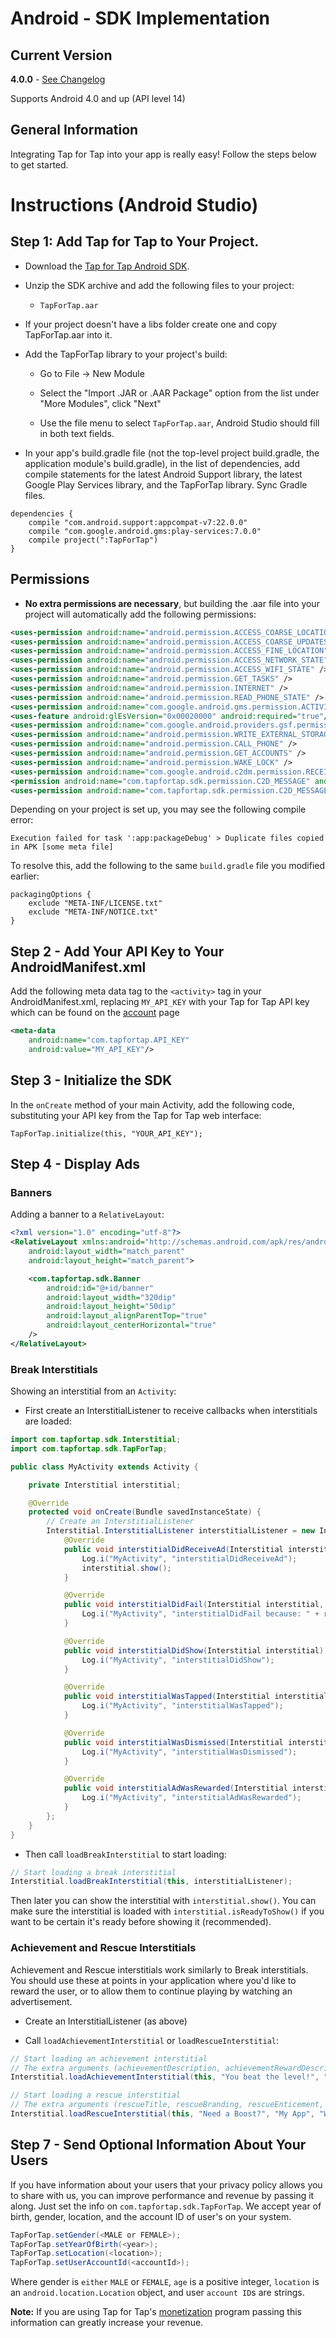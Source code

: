 # Android - SDK Implementation #

##  Current Version ##
**4.0.0** - [See Changelog](/doc/android/changelog)

Supports Android 4.0 and up (API level 14)

##  General Information ##

Integrating Tap for Tap into your app is really easy! Follow the steps below to get started.

# Instructions (Android Studio) #

##  Step 1: Add Tap for Tap to Your Project.

- Download the [Tap for Tap Android SDK](https://github.com/tapfortap/Android/archive/master.zip).

- Unzip the SDK archive and add the following files to your project:
    - `TapForTap.aar`

- If your project doesn't have a libs folder create one and copy TapForTap.aar into it.

- Add the TapForTap library to your project's build:
    - Go to File -> New Module

    - Select the "Import .JAR or .AAR Package" option from the list under "More Modules", click "Next"

    - Use the file menu to select `TapForTap.aar`, Android Studio should fill in both text fields.

- In your app's build.gradle file (not the top-level project build.gradle, the application module's build.gradle), in the list of dependencies, add compile statements for the latest Android Support library, the latest Google Play Services library, and the TapForTap library. Sync Gradle files.

```
dependencies {
    compile "com.android.support:appcompat-v7:22.0.0"
    compile "com.google.android.gms:play-services:7.0.0"
    compile project(":TapForTap")
}
```

## Permissions

- **No extra permissions are necessary**, but building the .aar file into your project will automatically add the following permissions:

```xml
<uses-permission android:name="android.permission.ACCESS_COARSE_LOCATION" />                
<uses-permission android:name="android.permission.ACCESS_COARSE_UPDATES" /> 
<uses-permission android:name="android.permission.ACCESS_FINE_LOCATION" />
<uses-permission android:name="android.permission.ACCESS_NETWORK_STATE" />
<uses-permission android:name="android.permission.ACCESS_WIFI_STATE" />
<uses-permission android:name="android.permission.GET_TASKS" />
<uses-permission android:name="android.permission.INTERNET" />
<uses-permission android:name="android.permission.READ_PHONE_STATE" />
<uses-permission android:name="com.google.android.gms.permission.ACTIVITY_RECOGNITION"/>    
<uses-feature android:glEsVersion="0x00020000" android:required="true"/>
<uses-permission android:name="com.google.android.providers.gsf.permission.READ_GSERVICES"/>
<uses-permission android:name="android.permission.WRITE_EXTERNAL_STORAGE" />
<uses-permission android:name="android.permission.CALL_PHONE" />
<uses-permission android:name="android.permission.GET_ACCOUNTS" />
<uses-permission android:name="android.permission.WAKE_LOCK" />
<uses-permission android:name="com.google.android.c2dm.permission.RECEIVE" />
<permission android:name="com.tapfortap.sdk.permission.C2D_MESSAGE" android:protectionLevel="signature" />
<uses-permission android:name="com.tapfortap.sdk.permission.C2D_MESSAGE" />
```

Depending on your project is set up, you may see the following compile error:

`Execution failed for task ':app:packageDebug' > Duplicate files copied in APK [some meta file]`

To resolve this, add the following to the same `build.gradle` file you modified earlier:

```
packagingOptions {
    exclude "META-INF/LICENSE.txt"
    exclude "META-INF/NOTICE.txt"
}
```

## Step 2 - Add Your API Key to Your AndroidManifest.xml

Add the following meta data tag to the `<activity>` tag in your AndroidManifest.xml, replacing `MY_API_KEY` with your Tap for Tap
API key which can be found on the [account](https://tapfortap.com/manage/account) page

```xml
<meta-data
    android:name="com.tapfortap.API_KEY"
    android:value="MY_API_KEY"/>
```


## Step 3 - Initialize the SDK

In the `onCreate` method of your main Activity, add the following code, substituting your API key from the Tap for Tap web interface:

```
TapForTap.initialize(this, "YOUR_API_KEY");
```

## Step 4 - Display Ads

### Banners

Adding a banner to a `RelativeLayout`:

```xml
<?xml version="1.0" encoding="utf-8"?>
<RelativeLayout xmlns:android="http://schemas.android.com/apk/res/android"
    android:layout_width="match_parent"
    android:layout_height="match_parent">

    <com.tapfortap.sdk.Banner
        android:id="@+id/banner"
        android:layout_width="320dip"
        android:layout_height="50dip"
        android:layout_alignParentTop="true"
        android:layout_centerHorizontal="true"
    />
</RelativeLayout>
```

### Break Interstitials

Showing an interstitial from an `Activity`:

- First create an InterstitialListener to receive callbacks when interstitials are loaded:

```java
import com.tapfortap.sdk.Interstitial;
import com.tapfortap.sdk.TapForTap;

public class MyActivity extends Activity {

    private Interstitial interstitial;

    @Override
    protected void onCreate(Bundle savedInstanceState) {
        // Create an InterstitialListener
        Interstitial.InterstitialListener interstitialListener = new Interstitial.InterstitialListener() {
            @Override
            public void interstitialDidReceiveAd(Interstitial interstitial) {
                Log.i("MyActivity", "interstitialDidReceiveAd");
                interstitial.show();
            }

            @Override
            public void interstitialDidFail(Interstitial interstitial, String reason, Throwable throwable) {
                Log.i("MyActivity", "interstitialDidFail because: " + reason);
            }

            @Override
            public void interstitialDidShow(Interstitial interstitial) {
                Log.i("MyActivity", "interstitialDidShow");
            }

            @Override
            public void interstitialWasTapped(Interstitial interstitial) {
                Log.i("MyActivity", "interstitialWasTapped");
            }

            @Override
            public void interstitialWasDismissed(Interstitial interstitial) {
                Log.i("MyActivity", "interstitialWasDismissed");
            }

            @Override
            public void interstitialAdWasRewarded(Interstitial interstitial) {
                Log.i("MyActivity", "interstitialAdWasRewarded");
            }
        };
    }
}
```

- Then call `loadBreakInterstitial` to start loading:

```java
// Start loading a break interstitial
Interstitial.loadBreakInterstitial(this, interstitialListener);
```

Then later you can show the interstitial with `interstitial.show()`. You can make sure the interstitial is loaded with `interstitial.isReadyToShow()` if you want to be certain it's ready before showing it (recommended).


### Achievement and Rescue Interstitials

Achievement and Rescue interstitials work similarly to Break interstitials. You should use these at points in your application where you'd like to reward the user, or to allow them to continue playing by watching an advertisement.

- Create an InterstitialListener (as above)

- Call `loadAchievementInterstitial` or `loadRescueInterstitial`:

```java
// Start loading an achievement interstitial
// The extra arguments (achievementDescription, achievementRewardDescription, achievementRewardIconUrl) can be used for customizing the copy in the ads shown
Interstitial.loadAchievementInterstitial(this, "You beat the level!", "a free gift!", "http://yourdomain.com/app_logo.png", interstitialListener);
```

```java
// Start loading a rescue interstitial
// The extra arguments (rescueTitle, rescueBranding, rescueEnticement, rescueRewardDescription, rescueRewardIconUrl, rescueOptInText) can be used for customizing the copy in the ads shown
Interstitial.loadRescueInterstitial(this, "Need a Boost?", "My App", "Watch a short message", "Free boost", "http://yourdomain.com/app_logo.png", "Tap for your free boost!", interstitialListener); 
```

## Step 7 - Send Optional Information About Your Users
If you have information about your users that your privacy policy allows you to share with us,
you can improve performance and revenue by passing it along. Just set the info on `com.tapfortap.sdk.TapForTap`.
We accept year of birth, gender, location, and the account ID of user's on your system.

```java
TapForTap.setGender(<MALE or FEMALE>);
TapForTap.setYearOfBirth(<year>);
TapForTap.setLocation(<location>);
TapForTap.setUserAccountId(<accountId>);
```
Where gender is `either` `MALE` or `FEMALE`, `age` is a positive integer, `location` is an `android.location.Location` object, and user `account ID`s are strings.

**Note:** If you are using Tap for Tap's [monetization](/doc/monetization) program passing this information can greatly increase your revenue.
